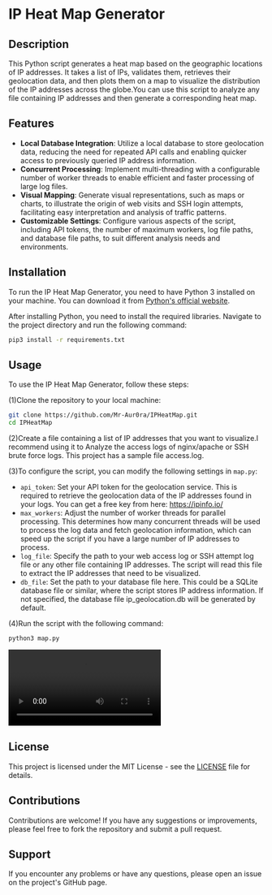 # IP Heat Map Generator

## Description

This Python script generates a heat map based on the geographic locations of IP addresses. It takes a list of IPs, validates them, retrieves their geolocation data, and then plots them on a map to visualize the distribution of the IP addresses across the globe.You can use this script to analyze any file containing IP addresses and then generate a corresponding heat map.

## Features

- **Local Database Integration**: Utilize a local database to store geolocation data, reducing the need for repeated API calls and enabling quicker access to previously queried IP address information.
- **Concurrent Processing**: Implement multi-threading with a configurable number of worker threads  to enable efficient and faster processing of large log files.
- **Visual Mapping**: Generate visual representations, such as maps or charts, to illustrate the origin of web visits and SSH login attempts, facilitating easy interpretation and analysis of traffic patterns.
- **Customizable Settings**: Configure various aspects of the script, including API tokens, the number of maximum workers, log file paths, and database file paths, to suit different analysis needs and environments.

## Installation

To run the IP Heat Map Generator, you need to have Python 3 installed on your machine. You can download it from [Python's official website](https://www.python.org/).

After installing Python, you need to install the required libraries. Navigate to the project directory and run the following command:

```bash
pip3 install -r requirements.txt
```

## Usage

To use the IP Heat Map Generator, follow these steps:

(1)Clone the repository to your local machine:

```bash
git clone https://github.com/Mr-Aur0ra/IPHeatMap.git
cd IPHeatMap
```

(2)Create a file containing a list of IP addresses that you want to visualize.I recommend using it to Analyze the access logs of nginx/apache or SSH brute force logs. This project has a sample file access.log.

(3)To configure the script, you can modify the following settings in `map.py`:

- `api_token`: Set your API token for the geolocation service. This is required to retrieve the geolocation data of the IP addresses found in your logs. You can get a free key from here: https://ipinfo.io/
- `max_workers`: Adjust the number of worker threads for parallel processing. This determines how many concurrent threads will be used to process the log data and fetch geolocation information, which can speed up the script if you have a large number of IP addresses to process.
- `log_file`: Specify the path to your web access log or SSH attempt log file or any other file containing IP addresses. The script will read this file to extract the IP addresses that need to be visualized.
- `db_file`: Set the path to your database file here. This could be a SQLite database file or similar, where the script stores IP address information. If not specified, the database file ip_geolocation.db will be generated by default.

(4)Run the script with the following command:

```bash
python3 map.py
```

<video src="./img/demo.mp4"></video>

## License

This project is licensed under the MIT License - see the [LICENSE](LICENSE) file for details.

## Contributions

Contributions are welcome! If you have any suggestions or improvements, please feel free to fork the repository and submit a pull request.

## Support

If you encounter any problems or have any questions, please open an issue on the project's GitHub page.